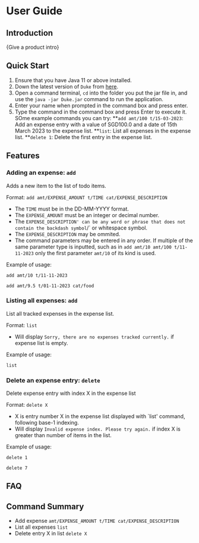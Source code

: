 # User Guide

## Introduction

{Give a product intro}

## Quick Start

1. Ensure that you have Java 11 or above installed.
1. Down the latest version of `Duke` from [here](https://github.com/AY2223S2-CS2113-T13-2/tp/releases).
1. Open a command terminal, `cd` into the folder you put the jar file in, and use the `java -jar Duke.jar` command to run the application.
1. Enter your name when prompted in the command box and press enter.
1. Type the command in the command box and press Enter to execute it.
SOme example commands you can try:
**`add amt/100 t/15-03-2023`: Add an expense entry with a value of SGD100.0 and a date of 15th March 2023 to the expense list.
**`list`: List all expenses in the expense list.
**`delete 1`: Delete the first entry in the expense list.

## Features 

### Adding an expense: `add`
Adds a new item to the list of todo items.

Format: `add amt/EXPENSE_AMOUNT t/TIME cat/EXPENSE_DESCRIPTION`

* The `TIME` must be in the DD-MM-YYYY format.
* The `EXPENSE_AMOUNT` must be an integer or decimal number.  
* The `EXPENSE_DESCRIPTION' can be any word or phrase that does not contain the backdash symbol`/` or whitespace symbol.
* The `EXPENSE_DESCRIPTION` may be ommited.
* The command parameters may be entered in any order. If multiple of the same parameter type is inputted, such as in `add amt/10 amt/100 t/11-11-2023` only the first parameter `amt/10` of its kind is used.

Example of usage: 

`add amt/10 t/11-11-2023`

`add amt/9.5 t/01-11-2023 cat/food`

### Listing all expenses: `add`
List all tracked expenses in the expense list.

Format: `list`

* Will display `Sorry, there are no expenses tracked currently.` if expense list is empty.

Example of usage:

`list`

### Delete an expense entry: `delete`
Delete expense entry with index X in the expense list

Format: `delete X`

* X is entry number X in the expense list displayed with `list' command, following base-1 indexing.
* Will display `Invalid expense index. Please try again.` if index X is greater than number of items in the list.

Example of usage:

`delete 1`

`delete 7`

## FAQ


## Command Summary


* Add expense `amt/EXPENSE_AMOUNT t/TIME cat/EXPENSE_DESCRIPTION`
* List all expenses `list`
* Delete entry X in list `delete X`
